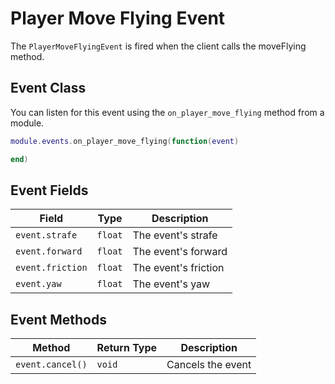 # Player Move Flying Event

The `PlayerMoveFlyingEvent` is fired when the client calls the moveFlying method.

## Event Class

You can listen for this event using the `on_player_move_flying` method from a module.

```lua
module.events.on_player_move_flying(function(event)

end)
```

## Event Fields

| Field            | Type    | Description          |
|------------------|---------|----------------------|
| `event.strafe`   | `float` | The event's strafe   |
| `event.forward`  | `float` | The event's forward  |
| `event.friction` | `float` | The event's friction |
| `event.yaw`      | `float` | The event's yaw      |

## Event Methods

| Method                           | Return Type | Description                       |
|----------------------------------|-------------|-----------------------------------|
| `event.cancel()`                 | `void`      | Cancels the event                 |